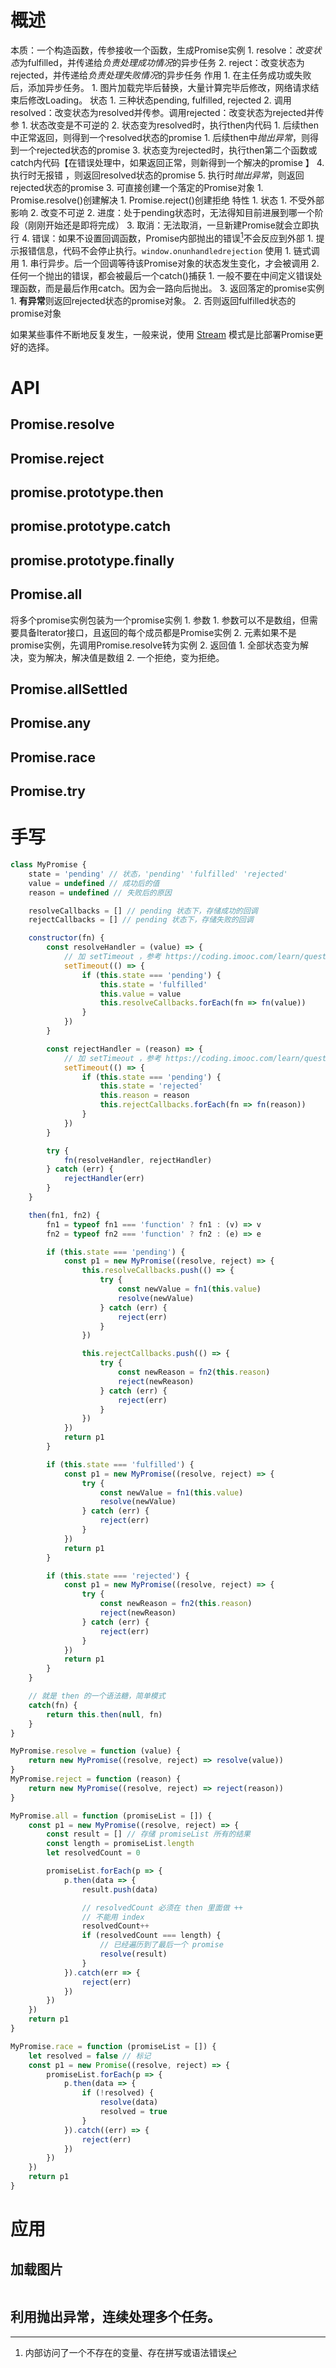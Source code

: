 # 概述
本质：一个构造函数，传参接收一个函数，生成Promise实例
	1. resolve：*改变状态*为fulfilled，并传递给*负责处理成功情况*的异步任务
	2. reject：改变状态为rejected，并传递给*负责处理失败情况*的异步任务
作用
	1. 在主任务成功或失败后，添加异步任务。
		1. 图片加载完毕后替换，大量计算完毕后修改，网络请求结束后修改Loading。
状态
	1. 三种状态pending, fulfilled, rejected
	2. 调用resolved：改变状态为resolved并传参。调用rejected：改变状态为rejected并传参 
		1. 状态改变是不可逆的
		2. 状态变为resolved时，执行then内代码
			1. 后续then中正常返回，则得到一个resolved状态的promise
			1. 后续then中*抛出异常*，则得到一个rejected状态的promise
		3. 状态变为rejected时，执行then第二个函数或catch内代码【在错误处理中，如果返回正常，则新得到一个解决的promise 】
			4. 执行时无报错 ，则返回resolved状态的promise
			5. 执行时*抛出异常*，则返回rejected状态的promise
	3. 可直接创建一个落定的Promise对象
		1. Promise.resolve()创建解决
		1. Promise.reject()创建拒绝 
特性
	1. 状态
		1. 不受外部影响
		2. 改变不可逆
	2. 进度：处于pending状态时，无法得知目前进展到哪一个阶段（刚刚开始还是即将完成）
	3. 取消：无法取消，一旦新建Promise就会立即执行
	4. 错误：如果不设置回调函数，Promise内部抛出的错误[^1]不会反应到外部
		1. 提示报错信息，代码不会停止执行。`window.onunhandledrejection` 
使用
	1. 链式调用
		1. 串行异步。后一个回调等待该Promise对象的状态发生变化，才会被调用
		2. 任何一个抛出的错误，都会被最后一个catch()捕获
			1. 一般不要在中间定义错误处理函数，而是最后作用catch。因为会一路向后抛出。
		3. 返回落定的promise实例
			1. **有异常**则返回rejected状态的promise对象。
			2. 否则返回fulfilled状态的promise对象

如果某些事件不断地反复发生，一般来说，使用 [Stream](https://nodejs.org/api/stream.html) 模式是比部署Promise更好的选择。
# API
## Promise.resolve
## Promise.reject
## promise.prototype.then
## promise.prototype.catch
## promise.prototype.finally
## Promise.all
将多个promise实例包装为一个promise实例
	1. 参数
		1. 参数可以不是数组，但需要具备Iterator接口，且返回的每个成员都是Promise实例
		2. 元素如果不是promise实例，先调用Promise.resolve转为实例
	2. 返回值
		1. 全部状态变为解决，变为解决，解决值是数组
		2. 一个拒绝，变为拒绝。
## Promise.allSettled
## Promise.any
## Promise.race
## Promise.try
# 手写
```js
class MyPromise {
    state = 'pending' // 状态，'pending' 'fulfilled' 'rejected'
    value = undefined // 成功后的值
    reason = undefined // 失败后的原因

    resolveCallbacks = [] // pending 状态下，存储成功的回调
    rejectCallbacks = [] // pending 状态下，存储失败的回调

    constructor(fn) {
        const resolveHandler = (value) => {
            // 加 setTimeout ，参考 https://coding.imooc.com/learn/questiondetail/257287.html (2022.01.21)
            setTimeout(() => {
                if (this.state === 'pending') {
                    this.state = 'fulfilled'
                    this.value = value
                    this.resolveCallbacks.forEach(fn => fn(value))
                }
            })
        }

        const rejectHandler = (reason) => {
            // 加 setTimeout ，参考 https://coding.imooc.com/learn/questiondetail/257287.html (2022.01.21)
            setTimeout(() => {
                if (this.state === 'pending') {
                    this.state = 'rejected'
                    this.reason = reason
                    this.rejectCallbacks.forEach(fn => fn(reason))
                }
            })
        }

        try {
            fn(resolveHandler, rejectHandler)
        } catch (err) {
            rejectHandler(err)
        }
    }

    then(fn1, fn2) {
        fn1 = typeof fn1 === 'function' ? fn1 : (v) => v
        fn2 = typeof fn2 === 'function' ? fn2 : (e) => e

        if (this.state === 'pending') {
            const p1 = new MyPromise((resolve, reject) => {
                this.resolveCallbacks.push(() => {
                    try {
                        const newValue = fn1(this.value)
                        resolve(newValue)
                    } catch (err) {
                        reject(err)
                    }
                })

                this.rejectCallbacks.push(() => {
                    try {
                        const newReason = fn2(this.reason)
                        reject(newReason)
                    } catch (err) {
                        reject(err)
                    }
                })
            })
            return p1
        }

        if (this.state === 'fulfilled') {
            const p1 = new MyPromise((resolve, reject) => {
                try {
                    const newValue = fn1(this.value)
                    resolve(newValue)
                } catch (err) {
                    reject(err)
                }
            })
            return p1
        }

        if (this.state === 'rejected') {
            const p1 = new MyPromise((resolve, reject) => {
                try {
                    const newReason = fn2(this.reason)
                    reject(newReason)
                } catch (err) {
                    reject(err)
                }
            })
            return p1
        }
    }

    // 就是 then 的一个语法糖，简单模式
    catch(fn) {
        return this.then(null, fn)
    }
}

MyPromise.resolve = function (value) {
    return new MyPromise((resolve, reject) => resolve(value))
}
MyPromise.reject = function (reason) {
    return new MyPromise((resolve, reject) => reject(reason))
}

MyPromise.all = function (promiseList = []) {
    const p1 = new MyPromise((resolve, reject) => {
        const result = [] // 存储 promiseList 所有的结果
        const length = promiseList.length
        let resolvedCount = 0

        promiseList.forEach(p => {
            p.then(data => {
                result.push(data)

                // resolvedCount 必须在 then 里面做 ++
                // 不能用 index
                resolvedCount++
                if (resolvedCount === length) {
                    // 已经遍历到了最后一个 promise
                    resolve(result)
                }
            }).catch(err => {
                reject(err)
            })
        })
    })
    return p1
}

MyPromise.race = function (promiseList = []) {
    let resolved = false // 标记
    const p1 = new Promise((resolve, reject) => {
        promiseList.forEach(p => {
            p.then(data => {
                if (!resolved) {
                    resolve(data)
                    resolved = true
                }
            }).catch((err) => {
                reject(err)
            })
        })
    })
    return p1
}


```
# 应用
## 加载图片
```js

```
## 利用抛出异常，连续处理多个任务。

[^1]: 内部访问了一个不存在的变量、存在拼写或语法错误